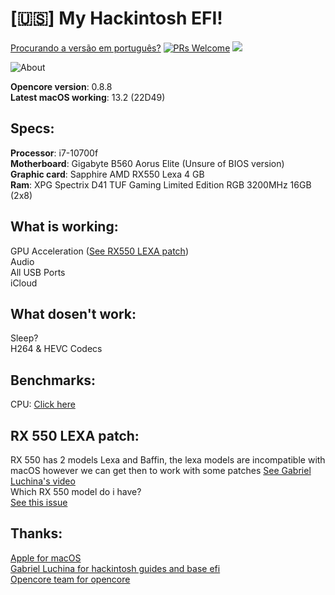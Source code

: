 # [🇺🇸] My Hackintosh EFI!
[Procurando a versão em português?](https://github.com/ina-lol/B560-Elite-Hackintosh-EFI/blob/main/READMEPTBR.md)
[![PRs Welcome](https://img.shields.io/badge/PRs-welcome-brightgreen.svg?style=flat-square)](https://makeapullrequest.com) ![](https://camo.githubusercontent.com/67eb7c8b1ed6c9019f25d5ac1331577db2b42f15303a452aa91e94fc4565019a/68747470733a2f2f696d672e736869656c64732e696f2f7374617469632f76312e7376673f6c6162656c3d436f6e747269627574696f6e73266d6573736167653d57656c636f6d6526636f6c6f723d303035396233267374796c653d666c61742d737175617265)

![About](https://github.com/ina-lol/B560-Elite-Hackintosh-EFI/blob/main/Assets/Screenshot%202023-01-24%20at%2020.52.15.png?raw=true)

**Opencore version**: 0.8.8<br>
**Latest macOS working**: 13.2 (22D49)

## Specs:

**Processor**: i7-10700f<br>
**Motherboard**: Gigabyte B560 Aorus Elite (Unsure of BIOS version)<br>
**Graphic card**: Sapphire AMD RX550 Lexa 4 GB<br>
**Ram**: XPG Spectrix D41 TUF Gaming Limited Edition RGB 3200MHz 16GB (2x8)<br>

## What is working:

GPU Acceleration ([See RX550 LEXA patch](https://github.com/ina-lol/B560-Elite-Hackintosh-EFI#rx-550-lexa-patch))<br>
Audio<br>
All USB Ports<br>
iCloud<br>

## What dosen't work:

Sleep?<br>
H264 & HEVC Codecs<br>

## Benchmarks:

CPU: [Click here](https://browser.geekbench.com/v5/cpu/19326059)

## RX 550 LEXA patch:

RX 550 has 2 models Lexa and Baffin, the lexa models are incompatible with macOS however we can get then to work with some patches
[See Gabriel Luchina's video](https://www.youtube.com/watch?v=mSnqjKFXbBg)<br>
Which RX 550 model do i have?<br> 
[See this issue](https://github.com/dortania/bugtracker/issues/129)

## Thanks:

[Apple for macOS](https://apple.com)<br>
[Gabriel Luchina for hackintosh guides and base efi](https://www.youtube.com/c/GabrielLuchina)<br>
[Opencore team for opencore](https://dortania.github.io/getting-started/)<br>
